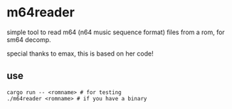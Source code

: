 # m64reader
simple tool to read m64 (n64 music sequence format) files from a rom, for sm64 decomp.

special thanks to emax, this is based on her code!

## use
```
cargo run -- <romname> # for testing
./m64reader <romname> # if you have a binary
```
